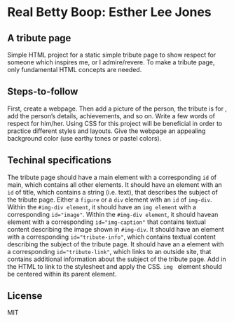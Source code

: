 # Real Betty Boop: Esther Lee Jones

## A tribute page

Simple HTML project for a static simple tribute page to show respect for someone which inspires me, or I admire/revere. 
To make a tribute page, only fundamental HTML concepts are needed. 

## Steps-to-follow

First, create a webpage. 
Then add a picture of the person, the tribute is for , add the person’s details, achievements, and so on.
Write a few words of respect for him/her. 
Using CSS for this project will be beneficial in order to practice different styles and layouts. 
Give the webpage an appealing background color (use earthy tones or pastel colors). 

## Techinal specifications

The tribute page should have a main element with a corresponding `id` of main, which contains all other elements.
It should have an element with an `id` of title, which contains a string (i.e. text), that describes the subject of the tribute page.
Either a `figure` or a `div` element with an `id` of `img-div`.
Within the `#img-div element`, it should have an `img element` with a corresponding `id="image"`.
Within the `#img-div element`, it should havean element with a corresponding `id="img-caption"` that contains textual content describing the image shown in `#img-div`.
It should have an element with a corresponding `id="tribute-info"`, which contains textual content describing the subject of the tribute page.
It should have an a element with a corresponding `id="tribute-link"`, which links to an outside site, that contains additional information about the subject of the tribute page. 
Add <link rel="stylesheet" href="styles.css"> in the HTML to link to the stylesheet and apply the CSS.
`img ` element should be centered within its parent element.

## License

MIT




